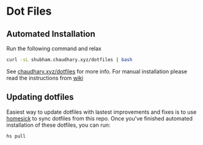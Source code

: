# Dot Files

## Automated Installation

Run the following command and relax

```bash
curl -sL shubham.chaudhary.xyz/dotfiles | bash
```

See [chaudhary.xyz/dotfiles](http://shubham.chaudhary.xyz/dotfiles) for more info. For manual installation please read the instructions from [wiki](https://github.com/shubhamchaudhary/dotfiles/wiki/Manual-Installation)


## Updating dotfiles

Easiest way to update dotfiles with lastest improvements and fixes is to use [homesick](https://github.com/andsens/homeshick) to sync dotfiles from this repo.
Once you've finished automated installation of these dotfiles, you can run:

```sh
hs pull
```
